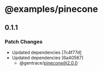# @examples/pinecone

## 0.1.1

### Patch Changes

- Updated dependencies [7c4f77d]
- Updated dependencies [6a40567]
  - @gentrace/pinecone@2.0.0
